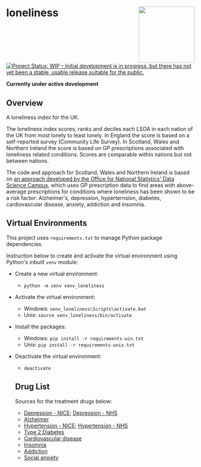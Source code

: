 # loneliness <img src='man/figures/logo.png' align="right" height="150" /></a>

<!-- badges: start -->
[![Project Status: WIP – Initial development is in progress, but there
has not yet been a stable, usable release suitable for the
public.](https://www.repostatus.org/badges/latest/wip.svg)](https://www.repostatus.org/#wip)
<!-- badges: end -->
**Currently under active development**

## Overview
A loneliness index for the UK. 

The loneliness index scores, ranks and deciles each LSOA in each nation of the UK from most lonely to least lonely. In England the score is based on a self-reported survey (Community Life Survey). In Scotland, Wales and Northern Ireland the score is based on GP prescriptions associated with loneliness related conditions. Scores are comparable within nations but not between nations. 

The code and approach for Scotland, Wales and Northern Ireland is based on [an approach developed by the Office for National Statistics' Data Science Campus](https://datasciencecampus.ons.gov.uk/developing-a-loneliness-prescription-index/), which uses GP prescription data to find areas with above-average prescriptions for conditions where loneliness has been shown to be a risk factor: Alzheimer's, depression, hyperternsion, diabetes, cardiovascular disease, anxiety, addiction and insomnia. 

## Virtual Environments
This project uses `requirements.txt` to manage Python package dependencies. 

Instruction below to create and activate the virtual environment using Python's inbuilt `venv` module:
* Create a new virtual environment:
  - `python -m venv venv_loneliness`
* Activate the virtual environment:
  - Windows: `venv_loneliness\Scripts\activate.bat`
  - Unix: `source venv_loneliness/bin/activate`
* Install the packages:
  - Windows: `pip install -r requirements-win.txt`
  - Unix: `pip install -r requirements-unix.txt`
* Deactivate the virtual environment:
  - `deactivate`

  ## Drug List
  Sources for the treatment drugs below:
  * [Depression - NICE](https://bnf.nice.org.uk/treatment-summaries/antidepressant-drugs/); [Depression - NHS](https://www.nhs.uk/mental-health/talking-therapies-medicine-treatments/medicines-and-psychiatry/antidepressants/overview/)
  * [Alzheimer](https://www.nice.org.uk/guidance/ta217)
  * [Hypertension - NICE](https://bnf.nice.org.uk/treatment-summaries/hypertension/#related-drugs); [Hypertension - NHS](https://www.nhs.uk/conditions/high-blood-pressure-hypertension/treatment/#:~:text=Common%20examples%20are%20amlodipine%2C%20felodipine,and%20verapamil%2C%20are%20also%20available.)
  * [Type 2 Diabetes](https://bnf.nice.org.uk/treatment-summaries/type-2-diabetes/)
  * [Cardiovascular disease](https://www.nhs.uk/conditions/coronary-heart-disease/treatment/)
  * [Insomnia](https://cks.nice.org.uk/topics/insomnia/)
  * [Addiction](https://cks.nice.org.uk/topics/opioid-dependence/)
  * [Social anxiety](https://cks.nice.org.uk/topics/generalized-anxiety-disorder/prescribing-information/escitalopram-paroxetine-sertraline/)
